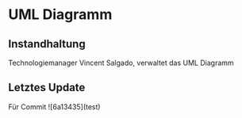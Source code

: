 <h1>UML Diagramm</h1>
<h2>Instandhaltung</h2>
Technologiemanager Vincent Salgado, verwaltet das UML Diagramm

<h2>Letztes Update</h2>
Für Commit ![6a13435](test)
